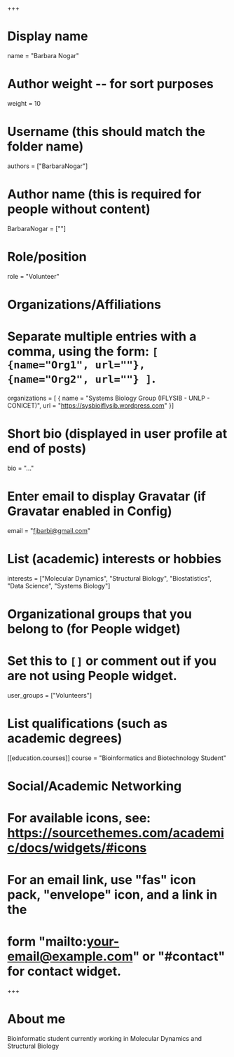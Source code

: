 +++
# Display name
name = "Barbara Nogar"

# Author weight -- for sort purposes
weight = 10

# Username (this should match the folder name)
authors = ["BarbaraNogar"]

# Author name (this is required for people without content)
BarbaraNogar = [""]

# Role/position
role = "Volunteer"

# Organizations/Affiliations
#   Separate multiple entries with a comma, using the form: `[ {name="Org1", url=""}, {name="Org2", url=""} ]`.
organizations = [ { name = "Systems Biology Group (IFLYSIB - UNLP - CONICET)", url = "https://sysbioiflysib.wordpress.com" }]

# Short bio (displayed in user profile at end of posts)
bio = "..."

# Enter email to display Gravatar (if Gravatar enabled in Config)
email = "fjbarbi@gmail.com"

# List (academic) interests or hobbies
interests = ["Molecular Dynamics", "Structural Biology", "Biostatistics", "Data Science", "Systems Biology"]

# Organizational groups that you belong to (for People widget)
#   Set this to `[]` or comment out if you are not using People widget.
user_groups = ["Volunteers"]

# List qualifications (such as academic degrees)
[[education.courses]]
  course = "Bioinformatics and Biotechnology Student"



# Social/Academic Networking
# For available icons, see: https://sourcethemes.com/academic/docs/widgets/#icons
#   For an email link, use "fas" icon pack, "envelope" icon, and a link in the
#   form "mailto:your-email@example.com" or "#contact" for contact widget.


+++

# About me 

Bioinformatic student currently working in Molecular Dynamics and Structural Biology